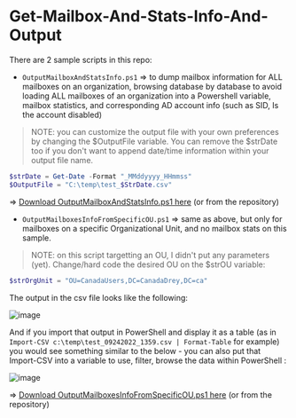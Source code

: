 # Get-Mailbox-And-Stats-Info-And-Output

There are 2 sample scripts in this repo:

- ```OutputMailboxAndStatsInfo.ps1``` => to dump mailbox information for ALL mailboxes on an organization, browsing database by database to avoid loading ALL mailboxes of an organization into a Powershell variable, mailbox statistics, and corresponding AD account info (such as SID, Is the account disabled)
> NOTE: you can customize the output file with your own preferences by changing the $OutputFile variable. You can remove the $strDate too if you don't want to append date/time information within your output file name.

```powershell
$strDate = Get-Date -Format "_MMddyyyy_HHmmss"
$OutputFile = "C:\temp\test_$StrDate.csv"
```

=> [Download OutputMailboxAndStatsInfo.ps1 here](https://raw.githubusercontent.com/SammyKrosoft/Get-Mailbox-And-Stats-Info-And-Output/main/OutputMailboxAndStatsInfo.ps1) (or from the repository)

- ```OutputMailboxesInfoFromSpecificOU.ps1``` => same as above, but only for mailboxes on a specific Organizational Unit, and no mailbox stats on this sample.
> NOTE: on this script targetting an OU, I didn't put any parameters (yet). Change/hard code the desired OU on the $strOU variable: 

```powershell
$strOrgUnit = "OU=CanadaUsers,DC=CanadaDrey,DC=ca"
```

The output in the csv file looks like the following:

![image](https://user-images.githubusercontent.com/33433229/192116263-b3ab06c0-2cdc-4b44-ba8c-f34615ca6c85.png)

And if you import that output in PowerShell and display it as a table (as in ```Import-CSV c:\temp\test_09242022_1359.csv | Format-Table``` for example) you would see something similar to the below - you can also put that Import-CSV into a variable to use, filter, browse the data within PowerShell :

![image](https://user-images.githubusercontent.com/33433229/192116312-20fd832a-73e1-4c20-8f34-d3f3fd71e13c.png)


=> [Download OutputMailboxesInfoFromSpecificOU.ps1 here](https://raw.githubusercontent.com/SammyKrosoft/Get-Mailbox-And-Stats-Info-And-Output/main/OutputMailboxesInfoFromSpecificOU.ps1) (or from the repository)
